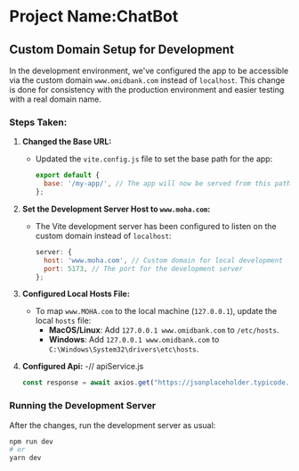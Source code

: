 # Project Name:ChatBot

## Custom Domain Setup for Development

In the development environment, we've configured the app to be accessible via the custom domain `www.omidbank.com` instead of `localhost`. This change is done for consistency with the production environment and easier testing with a real domain name.

### Steps Taken:

1. **Changed the Base URL:**
   - Updated the `vite.config.js` file to set the base path for the app:
     ```js
     export default {
       base: '/my-app/', // The app will now be served from this path
     };
     ```

2. **Set the Development Server Host to `www.moha.com`:**
   - The Vite development server has been configured to listen on the custom domain instead of `localhost`:
     ```js
     server: {
       host: 'www.moha.com', // Custom domain for local development
       port: 5173, // The port for the development server
     };
     ```

3. **Configured Local Hosts File:**
   - To map `www.MOHA.com` to the local machine (`127.0.0.1`), update the local `hosts` file:
     - **MacOS/Linux**: Add `127.0.0.1 www.omidbank.com` to `/etc/hosts`.
     - **Windows**: Add `127.0.0.1 www.omidbank.com` to `C:\Windows\System32\drivers\etc\hosts`.

4. **Configured Api:**
   -// apiService.js
     ```js
    const response = await axios.get("https://jsonplaceholder.typicode.com/posts/1");    ```

### Running the Development Server

After the changes, run the development server as usual:

```bash
npm run dev
# or
yarn dev
